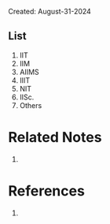 Created: August-31-2024

## List

1. IIT
2. IIM
3. AIIMS
4. IIIT
5. NIT
6. IISc.
7. Others

# Related Notes

1. 
# References

1. 
